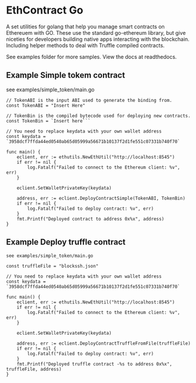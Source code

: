 # EthContract Go

A set utilities for golang that help you manage smart contracts on Ethereuem with GO. These use the standard go-ethereum library, but give niceties for developers building native apps interacting with the blockchain. Including helper methods to deal with Truffle compiled contracts. 

See examples folder for more samples. View the docs at readthedocs.


## Example Simple tokem contract
see examples/simple_token/main.go

```
// TokenABI is the input ABI used to generate the binding from.
const TokenABI = "Insert Here"

// TokenBin is the compiled bytecode used for deploying new contracts.
const TokenBin = `Insert here```

// You need to replace keydata with your own wallet address
const keydata = `3958dcf7ffda44ed0540ab65d05999a56671b10137f2d1fe551c07331b740f70`

func main() {
	eclient, err := ethutils.NewEthUtil("http://localhost:8545")
	if err != nil {
		log.Fatalf("Failed to connect to the Ethereum client: %v", err)
	}

	eclient.SetWalletPrivateKey(keydata)

	address, err := eclient.DeployContractSimple(TokenABI, TokenBin)
	if err != nil {
		log.Fatalf("Failed to deploy contract: %v", err)
	}
	fmt.Printf("Deployed contract to address 0x%x", address)
}
```

## Example Deploy truffle contract
	see examples/simple_token/main.go

```
const truffleFile = "blockssh.json"

// You need to replace keydata with your own wallet address
const keydata = `3958dcf7ffda44ed0540ab65d05999a56671b10137f2d1fe551c07331b740f70`

func main() {
	eclient, err := ethutils.NewEthUtil("http://localhost:8545")
	if err != nil {
		log.Fatalf("Failed to connect to the Ethereum client: %v", err)
	}

	eclient.SetWalletPrivateKey(keydata)

	address, err := eclient.DeployContractTruffleFromFile(truffleFile)
	if err != nil {
		log.Fatalf("Failed to deploy contract: %v", err)
	}
	fmt.Printf("Deployed truffle contract -%s to address 0x%x", truffleFile, address)
}
```
